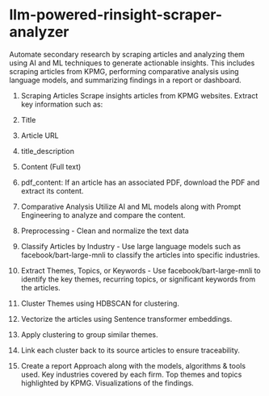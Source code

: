 # llm-powered-rinsight-scraper-analyzer
Automate secondary research by scraping articles and analyzing them using AI and ML techniques to generate actionable insights. This includes scraping articles from KPMG, performing comparative analysis using language models, and summarizing findings in a report or dashboard.
1. Scraping Articles
Scrape insights articles from KPMG websites.
Extract key information such as:
1. Title
2. Article URL
3. title_description
4. Content (Full text)
5. pdf_content: If an article has an associated PDF, download the PDF and extract its content.

2. Comparative Analysis
Utilize AI and ML models along with Prompt Engineering to analyze and compare the content.
1. Preprocessing - Clean and normalize the text data 
2. Classify Articles by Industry - Use large language models such as facebook/bart-large-mnli to classify the articles into specific industries.
3. Extract Themes, Topics, or Keywords - Use facebook/bart-large-mnli to identify the key themes, recurring topics, or significant keywords from the articles.
4. Cluster Themes using HDBSCAN for clustering.
5. Vectorize the articles using Sentence transformer embeddings.
6. Apply clustering to group similar themes.
7. Link each cluster back to its source articles to ensure traceability.
 
3. Create a report
Approach along with the models, algorithms & tools used.
Key industries covered by each firm.
Top themes and topics highlighted by KPMG.
Visualizations of the findings.
